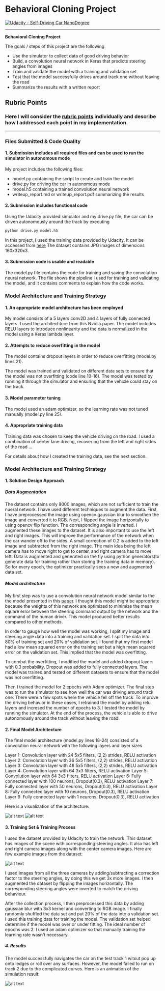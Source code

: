 
# Behavioral Cloning Project

[![Udacity - Self-Driving Car NanoDegree](https://s3.amazonaws.com/udacity-sdc/github/shield-carnd.svg)](http://www.udacity.com/drive)

---

**Behavioral Cloning Project**

The goals / steps of this project are the following:
* Use the simulator to collect data of good driving behavior
* Build, a convolution neural network in Keras that predicts steering angles from images
* Train and validate the model with a training and validation set
* Test that the model successfully drives around track one without leaving the road
* Summarize the results with a written report


[//]: # (Image References)

[image1]: ./examples/BC_1.JPG "Model Visualization"
[image2]: ./examples/images.png "Example Images"
[image3]: ./examples/run1.gif "Animation"
[image4]: ./examples/model.jpg "Model Summary"


## Rubric Points
### Here I will consider the [rubric points](https://review.udacity.com/#!/rubrics/432/view) individually and describe how I addressed each point in my implementation.  

---
### Files Submitted & Code Quality

#### 1. Submission includes all required files and can be used to run the simulator in autonomous mode

My project includes the following files:
* model.py containing the script to create and train the model
* drive.py for driving the car in autonomous mode
* model.h5 containing a trained convolution neural network 
* writeup_report.md or writeup_report.pdf summarizing the results

#### 2. Submission includes functional code
Using the Udacity provided simulator and my drive.py file, the car can be driven autonomously around the track by executing 
```sh
python drive.py model.h5
```
In this project, I used the training data provided by Udacity. It can be accessed from [here](https://d17h27t6h515a5.cloudfront.net/topher/2016/December/584f6edd_data/data.zip) The dataset contains JPG images of dimensions 160x320x3.

#### 3. Submission code is usable and readable

The model.py file contains the code for training and saving the convolution neural network. The file shows the pipeline I used for training and validating the model, and it contains comments to explain how the code works.

### Model Architecture and Training Strategy

#### 1. An appropriate model architecture has been employed

My model consists of a 5 layers conv2D and 4 layers of fully connected layers. I used the architechture from this Nvidia paper. The model includes RELU layers to introduce nonlinearity and the data is normalized in the model using a Keras lambda layer.

#### 2. Attempts to reduce overfitting in the model

The model contains dropout layers in order to reduce overfitting (model.py lines 21). 

The model was trained and validated on different data sets to ensure that the model was not overfitting (code line 10-16). The model was tested by running it through the simulator and ensuring that the vehicle could stay on the track.

#### 3. Model parameter tuning

The model used an adam optimizer, so the learning rate was not tuned manually (model.py line 25).

#### 4. Appropriate training data

Training data was chosen to keep the vehicle driving on the road. I used a combination of center lane driving, recovering from the left and right sides of the road ... 

For details about how I created the training data, see the next section. 

### Model Architecture and Training Strategy

#### 1. Solution Design Approach

##### Data Augmentation

The dataset contains only 8000 images, which are not sufficient to train the nueral network. I have used different techniques to augment the data. First, I have preprocessed the image using opencv gaussian blur to smoothen the image and converted it to RGB. Next, I filpped the image horizontally to using opencv flip function. The corresponding angle is inverted. I augmented these images to the dataset. It is also important to use the left and right images. This will improve the performance of the network when the car wander off to the sides. A small correction of 0.2 is added to the left image and subtracted from the right image. The main idea being the left camera has to move right to get to center, and right camera has to move left.
Data is augmented and generated on the fly using python generators(to generate data for training rather than storing the training data in memory). So for every epoch, the optimizer practically sees a new and augmented data set.

##### Model architecture

My first step was to use a convolution neural network model similar to the the model presented in this [paper](http://images.nvidia.com/content/tegra/automotive/images/2016/solutions/pdf/end-to-end-dl-using-px.pdf). I thought this model might be appropriate because the weights of this network are optimized to minimize the mean square error between the steering command output by the network and the command of the human driver. This model produced better results compared to other methods.

In order to gauge how well the model was working, I split my image and steering angle data into a training and validation set. I split the data into 80% of training set and 20% of validation set. I found that my first model had a low mean squared error on the training set but a high mean squared error on the validation set. This implied that the model was overfitting. 

To combat the overfitting, I modified the model and added dropout layers with 0.3 probability. Dropout was added to fully connected layers. The model was trained and tested on different datasets to ensure that the model was not overfitting. 

Then I trained the model for 2 epochs with Adam optimizer. The final step was to run the simulator to see how well the car was driving around track one. There were a few spots where the vehicle fell off the track. To improve the driving behavior in these cases, I retrained the model by adding relu layers and incresed the number of epochs to 3. I tested the model by running the simulator. At the end of the process, the vehicle is able to drive autonomously around the track without leaving the road.

#### 2. Final Model Architecture

The final model architecture (model.py lines 18-24) consisted of a convolution neural network with the following layers and layer sizes

Layer 1: Convolution layer with 24 5x5 filters, (2,2) strides, RELU activation
Layer 2: Convolution layer with 36 5x5 filters, (2,2) strides, RELU activation
Layer 3: Convolution layer with 48 5x5 filters, (2,2) strides, RELU activation
Layer 4: Convolution layer with 64 3x3 filters,  RELU activation
Layer 5: Convolution layer with 64 3x3 filters,  RELU activation
Layer 6: Fully connected layer with 100 neurons, Dropout(0.3), RELU activation
Layer 7: Fully connected layer with 50 neurons, Dropout(0.3), RELU activation
Layer 8: Fully connected layer with 10 neurons, Dropout(0.3), RELU activation
Layer 9: Fully connected layer with 1 neurons, Dropout(0.3), RELU activation

Here is a visualization of the architecture:

![alt text][image1]
![alt text][image4]


#### 3. Training Set & Training Process

I used the dataset provided by Udacity to train the network. This dataset has images of the scene with corresponding steering angles. It also has left and right camera images along with the center camera images. Here are few example images from the dataset:

![alt text][image2]

I used images from all the three cameras by adding/subtracting a correction factor to the steering angles, by doing this we get 3x more images. I then augmented the dataset by flipping the images horizontally. The corresponding steering angles were inverted to match the driving behaviour.

After the collection process, I then preprocessed this data by adding gaussian blur with 3x3 kernel and converting to RGB image. I finally randomly shuffled the data set and put 20% of the data into a validation set. I used this training data for training the model. The validation set helped determine if the model was over or under fitting. The ideal number of epochs was 2. I used an adam optimizer so that manually training the learning rate wasn't necessary.

##### 4. Results

The model successfully navigates the car on the test track 1 witout pop up onto ledges or roll over any surfaces. However, the model failed to run on track 2 due to the complicated curves.
Here is an animation of the simulation result:

![alt text][image3]
